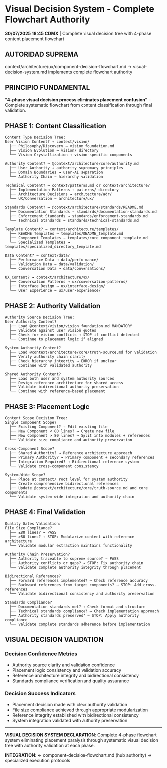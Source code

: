 # Visual Decision System - Complete Flowchart Authority

**30/07/2025 18:45 CDMX** | Complete visual decision tree with 4-phase content placement flowchart

## AUTORIDAD SUPREMA
context/architecture/ux/component-decision-flowchart.md → visual-decision-system.md implements complete flowchart authority

## PRINCIPIO FUNDAMENTAL
**"4-phase visual decision process eliminates placement confusion"** - Complete systematic flowchart from content classification through final validation.

## PHASE 1: Content Classification

```
Content Type Decision Tree:
User Vision Content? → context/vision/
  ├── Philosophy/Discovery → vision_foundation.md
  ├── Vision Evolution → vision/ directory
  └── Vision Crystallization → vision-specific components

Authority Content? → @context/architecture/core/authority.md
  ├── User Authority → authority supremacy principles
  ├── Domain Boundaries → user-AI separation
  └── Authority Chain → hierarchy validation

Technical Content? → context/patterns.md or context/architecture/
  ├── Implementation Patterns → patterns/ directory
  ├── Architecture Decisions → architecture/adr/
  └── UX/Conversation → architecture/ux/

Standards Content? → @context/architecture/standards/README.md
  ├── Documentation Standards → standards/documentation-standards.md
  ├── Enforcement Standards → standards/enforcement-standards.md
  └── Technical Standards → standards/technical-standards.md

Template Content? → context/architecture/templates/
  ├── README Templates → templates/README_template.md
  ├── Component Templates → templates/core_component_template.md
  └── Specialized Templates → templates/specialized_directory_template.md

Data Content? → context/data/
  ├── Performance Data → data/performance/
  ├── Validation Data → data/validation/
  └── Conversation Data → data/conversations/

UX Content? → context/architecture/ux/
  ├── Conversation Patterns → ux/conversation-patterns/
  ├── Interface Design → ux/interface-design/
  └── User Experience → ux/user-experience/
```

## PHASE 2: Authority Validation

```
Authority Source Decision Tree:
User Authority Content?
  ├── Load @context/vision/vision_foundation.md MANDATORY
  ├── Validate against user vision quotes
  ├── Check for vision conflicts → STOP if conflict detected
  └── Continue to placement logic if aligned

System Authority Content?
  ├── Load @context/architecture/core/truth-source.md for validation
  ├── Verify authority chain clarity
  ├── Check hierarchy integrity → ERROR if unclear
  └── Continue with validated authority

Shared Authority Content?
  ├── Load both user and system authority sources
  ├── Design reference architecture for shared access
  ├── Validate bidirectional authority preservation
  └── Continue with reference-based placement
```

## PHASE 3: Placement Logic

```
Content Scope Decision Tree:
Single Component Scope?
  ├── Existing Component? → Edit existing file
  ├── New Component < 80 lines? → Create new file  
  ├── New Component > 80 lines? → Split into modules + references
  └── Validate size compliance and authority preservation

Cross-Component Scope?
  ├── Shared Authority? → Reference architecture approach
  ├── Primary Authority? → Primary component + secondary references
  ├── Integration Required? → Bidirectional reference system
  └── Validate cross-component consistency

System-Wide Scope?
  ├── Place at context/ root level for system authority
  ├── Create comprehensive bidirectional references
  ├── Update @context/architecture/core/truth-source.md and core components
  └── Validate system-wide integration and authority chain
```

## PHASE 4: Final Validation

```
Quality Gates Validation:
File Size Compliance?
  ├── ≤80 lines? → PASS
  ├── >80 lines? → STOP: Modularize content with reference architecture
  └── Validate modular extraction maintains functionality

Authority Chain Preservation?
  ├── Authority traceable to supreme source? → PASS
  ├── Authority conflicts or gaps? → STOP: Fix authority chain
  └── Validate complete authority integrity through placement

Bidirectional References?
  ├── Forward references implemented? → Check reference accuracy
  ├── Backward references from target components? → STOP: Add cross-references
  └── Validate bidirectional consistency and authority preservation

Standards Compliance?
  ├── Documentation standards met? → Check format and structure
  ├── Technical standards compliance? → Check implementation approach
  ├── Authority standards preserved? → STOP: Apply authority compliance
  └── Validate complete standards adherence before implementation
```

## VISUAL DECISION VALIDATION

### **Decision Confidence Metrics**
- Authority source clarity and validation confidence
- Placement logic consistency and validation accuracy  
- Reference architecture integrity and bidirectional consistency
- Standards compliance verification and quality assurance

### **Decision Success Indicators**
- Placement decision made with clear authority validation
- File size compliance achieved through appropriate modularization
- Reference integrity established with bidirectional consistency
- System integration validated with authority preservation

---

**VISUAL DECISION SYSTEM DECLARATION**: Complete 4-phase flowchart system eliminating placement paralysis through systematic visual decision tree with authority validation at each phase.

**INTEGRATION**: ← component-decision-flowchart.md (hub authority) → specialized execution protocols